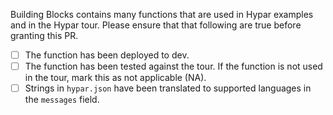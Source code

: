 Building Blocks contains many functions that are used in Hypar examples and in the Hypar tour. Please ensure that that following are true before granting this PR.

- [ ] The function has been deployed to dev.
- [ ] The function has been tested against the tour. If the function is not used in the tour, mark this as not applicable (NA).
- [ ] Strings in `hypar.json` have been translated to supported languages in the `messages` field.
